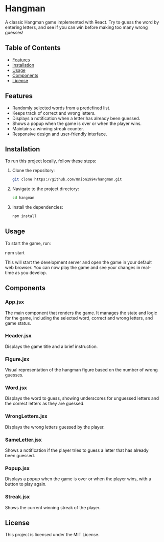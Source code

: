 # Hangman

A classic Hangman game implemented with React. Try to guess the word by entering letters, and see if you can win before making too many wrong guesses!

## Table of Contents

- [Features](#features)
- [Installation](#installation)
- [Usage](#usage)
- [Components](#components)
- [License](#license)

## Features

- Randomly selected words from a predefined list.
- Keeps track of correct and wrong letters.
- Displays a notification when a letter has already been guessed.
- Shows a popup when the game is over or when the player wins.
- Maintains a winning streak counter.
- Responsive design and user-friendly interface.

## Installation

To run this project locally, follow these steps:

1. Clone the repository:
   ```sh
   git clone https://github.com/Onion1994/hangman.git
2. Navigate to the project directory:
   ```sh
   cd hangman

3. Install the dependencies:
   ```sh
   npm install

## Usage

To start the game, run:

   npm start


This will start the development server and open the game in your default web browser. You can now play the game and see your changes in real-time as you develop.

## Components

### App.jsx
The main component that renders the game. It manages the state and logic for the game, including the selected word, correct and wrong letters, and game status.

### Header.jsx
Displays the game title and a brief instruction.

### Figure.jsx
Visual representation of the hangman figure based on the number of wrong guesses.

### Word.jsx
Displays the word to guess, showing underscores for unguessed letters and the correct letters as they are guessed.

### WrongLetters.jsx
Displays the wrong letters guessed by the player.

### SameLetter.jsx
Shows a notification if the player tries to guess a letter that has already been guessed.

### Popup.jsx
Displays a popup when the game is over or when the player wins, with a button to play again.

### Streak.jsx
Shows the current winning streak of the player.

## License

This project is licensed under the MIT License.
